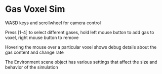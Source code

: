 # Gas Voxel Sim

WASD keys and scrollwheel for camera control

Press [1-4] to select different gases, hold left mouse button to add gas to voxel, right mouse button to remove

Hovering the mouse over a particular voxel shows debug details about the gas content and change rate

The Environment scene object has various settings that affect the size and behavior of the simulation

